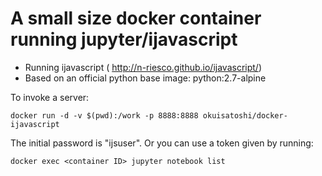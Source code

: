 # A small size docker container running jupyter/ijavascript 

- Running ijavascript ( http://n-riesco.github.io/ijavascript/)
- Based on an official python base image: python:2.7-alpine

To invoke a server:

```
docker run -d -v $(pwd):/work -p 8888:8888 okuisatoshi/docker-ijavascript
```
The initial password is "ijsuser". Or you can use a token given by running:

```
docker exec <container ID> jupyter notebook list
```  
